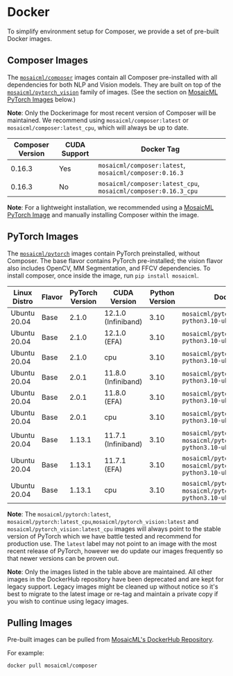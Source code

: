 # Docker

To simplify environment setup for Composer, we provide a set of pre-built Docker images.

## Composer Images

The [`mosaicml/composer`](https://hub.docker.com/r/mosaicml/composer) images contain all Composer pre-installed with
all dependencies for both NLP and Vision models. They are built on top of the
[`mosaicml/pytorch_vision`](https://hub.docker.com/r/mosaicml/pytorch_vision) family of images.
(See the section on [MosaicML PyTorch Images](#pytorch-images) below.)

**Note**: Only the Dockerimage for most recent version of Composer will be maintained. We recommend using
`mosaicml/composer:latest` or `mosaicml/composer:latest_cpu`, which will always be up to date.

<!-- BEGIN_COMPOSER_BUILD_MATRIX -->
| Composer Version   | CUDA Support   | Docker Tag                                                     |
|--------------------|----------------|----------------------------------------------------------------|
| 0.16.3             | Yes            | `mosaicml/composer:latest`, `mosaicml/composer:0.16.3`         |
| 0.16.3             | No             | `mosaicml/composer:latest_cpu`, `mosaicml/composer:0.16.3_cpu` |
<!-- END_COMPOSER_BUILD_MATRIX -->

**Note**: For a lightweight installation, we recommended using a [MosaicML PyTorch Image](#pytorch-images) and manually
installing Composer within the image.

## PyTorch Images

The [`mosaicml/pytorch`](https://hub.docker.com/r/mosaicml/pytorch) images contain PyTorch preinstalled, without Composer.
The base flavor contains PyTorch pre-installed; the vision flavor also includes OpenCV, MM Segmentation, and FFCV dependencies.
To install composer, once inside the image, run `pip install mosaicml`.

<!-- BEGIN_PYTORCH_BUILD_MATRIX -->
| Linux Distro   | Flavor   | PyTorch Version   | CUDA Version        | Python Version   | Docker Tags                                                                               |
|----------------|----------|-------------------|---------------------|------------------|-------------------------------------------------------------------------------------------|
| Ubuntu 20.04   | Base     | 2.1.0             | 12.1.0 (Infiniband) | 3.10             | `mosaicml/pytorch:2.1.0_cu121-python3.10-ubuntu20.04`                                     |
| Ubuntu 20.04   | Base     | 2.1.0             | 12.1.0 (EFA)        | 3.10             | `mosaicml/pytorch:2.1.0_cu121-python3.10-ubuntu20.04-aws`                                 |
| Ubuntu 20.04   | Base     | 2.1.0             | cpu                 | 3.10             | `mosaicml/pytorch:2.1.0_cpu-python3.10-ubuntu20.04`                                       |
| Ubuntu 20.04   | Base     | 2.0.1             | 11.8.0 (Infiniband) | 3.10             | `mosaicml/pytorch:2.0.1_cu118-python3.10-ubuntu20.04`                                     |
| Ubuntu 20.04   | Base     | 2.0.1             | 11.8.0 (EFA)        | 3.10             | `mosaicml/pytorch:2.0.1_cu118-python3.10-ubuntu20.04-aws`                                 |
| Ubuntu 20.04   | Base     | 2.0.1             | cpu                 | 3.10             | `mosaicml/pytorch:2.0.1_cpu-python3.10-ubuntu20.04`                                       |
| Ubuntu 20.04   | Base     | 1.13.1            | 11.7.1 (Infiniband) | 3.10             | `mosaicml/pytorch:latest`, `mosaicml/pytorch:1.13.1_cu117-python3.10-ubuntu20.04`         |
| Ubuntu 20.04   | Base     | 1.13.1            | 11.7.1 (EFA)        | 3.10             | `mosaicml/pytorch:latest-aws`, `mosaicml/pytorch:1.13.1_cu117-python3.10-ubuntu20.04-aws` |
| Ubuntu 20.04   | Base     | 1.13.1            | cpu                 | 3.10             | `mosaicml/pytorch:latest_cpu`, `mosaicml/pytorch:1.13.1_cpu-python3.10-ubuntu20.04`       |
<!-- END_PYTORCH_BUILD_MATRIX -->

**Note**: The `mosaicml/pytorch:latest`, `mosaicml/pytorch:latest_cpu`,`mosaicml/pytorch_vision:latest` and `mosaicml/pytorch_vision:latest_cpu`
images will always point to the stable version of PyTorch which we have battle tested and recommend for production use.  The `latest` label
may not point to an image with the most recent release of PyTorch, however we do update our images frequently so that newer versions can
be proven out.

**Note**: Only the images listed in the table above are maintained.  All other images in the DockerHub repository have been deprecated
and are kept for legacy support.  Legacy images might be cleaned up without notice so it's best to migrate to the latest image or re-tag and maintain
a private copy if you wish to continue using legacy images.

## Pulling Images

Pre-built images can be pulled from [MosaicML's DockerHub Repository](https://hub.docker.com/u/mosaicml).

For example:

<!--pytest.mark.skip-->
```bash
docker pull mosaicml/composer
```
